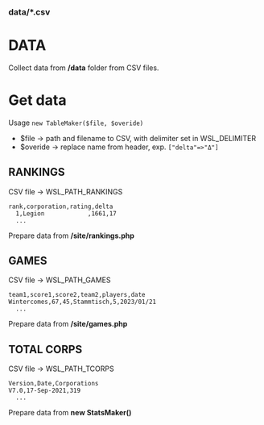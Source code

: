 ### data/*.csv
# DATA
Collect data from **/data** folder from CSV files.

# Get data
Usage
```new TableMaker($file, $overide)```
- $file -> path and filename to CSV, with delimiter set in WSL_DELIMITER
- $overide -> replace name from header, exp. ```["delta"=>"Δ"]```

## RANKINGS
CSV file -> WSL_PATH_RANKINGS
```
rank,corporation,rating,delta
  1,Legion            ,1661,17
  ...
```
Prepare data from **/site/rankings.php**

## GAMES
CSV file -> WSL_PATH_GAMES
```
team1,score1,score2,team2,players,date
Wintercomes,67,45,Stammtisch,5,2023/01/21
  ...
```
Prepare data from **/site/games.php**

## TOTAL CORPS
CSV file -> WSL_PATH_TCORPS
```
Version,Date,Corporations
V7.0,17-Sep-2021,319
  ...
```
Prepare data from **new StatsMaker()**
